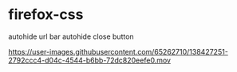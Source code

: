 # firefox-css

autohide url bar
autohide close button



https://user-images.githubusercontent.com/65262710/138427251-2792ccc4-d04c-4544-b6bb-72dc820eefe0.mov
